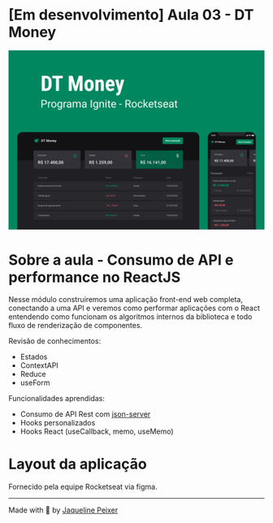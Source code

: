 # [Em desenvolvimento] Aula 03 - DT Money
![Capa DT Money](Capa.png)

# Sobre a aula - Consumo de API e performance no ReactJS

Nesse módulo construiremos uma aplicação front-end web completa, conectando a uma API e veremos como performar aplicações com o React entendendo como funcionam os algoritmos internos da biblioteca e todo fluxo de renderização de componentes.

Revisão de conhecimentos:

- Estados
- ContextAPI
- Reduce
- useForm

Funcionalidades aprendidas:

- Consumo de API Rest com [json-server](https://github.com/typicode/json-server)
- Hooks personalizados
- Hooks React (useCallback, memo, useMemo)

# Layout da aplicação

Fornecido pela equipe Rocketseat via figma.

---

Made with 🧡 by <a href="https://www.linkedin.com/in/jaquelinepeixer/" target="_blank">Jaqueline Peixer</a>
